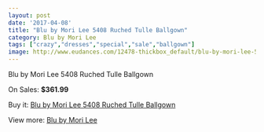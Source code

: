 ```yaml
---
layout: post
date: '2017-04-08'
title: "Blu by Mori Lee 5408 Ruched Tulle Ballgown"
category: Blu by Mori Lee
tags: ["crazy","dresses","special","sale","ballgown"]
image: http://www.eudances.com/12478-thickbox_default/blu-by-mori-lee-5408-ruched-tulle-ballgown.jpg
---
```

Blu by Mori Lee 5408 Ruched Tulle Ballgown

On Sales: **$361.99**
<a href="https://www.eudances.com/en/blu-by-mori-lee/3856-blu-by-mori-lee-5408-ruched-tulle-ballgown.html"><amp-img layout="responsive" width="600" height="600" src="//www.eudances.com/12478-thickbox_default/blu-by-mori-lee-5408-ruched-tulle-ballgown.jpg" alt="Blu by Mori Lee 5408 Ruched Tulle Ballgown 0" /></a>
<a href="https://www.eudances.com/en/blu-by-mori-lee/3856-blu-by-mori-lee-5408-ruched-tulle-ballgown.html"><amp-img layout="responsive" width="600" height="600" src="//www.eudances.com/12483-thickbox_default/blu-by-mori-lee-5408-ruched-tulle-ballgown.jpg" alt="Blu by Mori Lee 5408 Ruched Tulle Ballgown 1" /></a>
<a href="https://www.eudances.com/en/blu-by-mori-lee/3856-blu-by-mori-lee-5408-ruched-tulle-ballgown.html"><amp-img layout="responsive" width="600" height="600" src="//www.eudances.com/12482-thickbox_default/blu-by-mori-lee-5408-ruched-tulle-ballgown.jpg" alt="Blu by Mori Lee 5408 Ruched Tulle Ballgown 2" /></a>
<a href="https://www.eudances.com/en/blu-by-mori-lee/3856-blu-by-mori-lee-5408-ruched-tulle-ballgown.html"><amp-img layout="responsive" width="600" height="600" src="//www.eudances.com/12481-thickbox_default/blu-by-mori-lee-5408-ruched-tulle-ballgown.jpg" alt="Blu by Mori Lee 5408 Ruched Tulle Ballgown 3" /></a>
<a href="https://www.eudances.com/en/blu-by-mori-lee/3856-blu-by-mori-lee-5408-ruched-tulle-ballgown.html"><amp-img layout="responsive" width="600" height="600" src="//www.eudances.com/12480-thickbox_default/blu-by-mori-lee-5408-ruched-tulle-ballgown.jpg" alt="Blu by Mori Lee 5408 Ruched Tulle Ballgown 4" /></a>
<a href="https://www.eudances.com/en/blu-by-mori-lee/3856-blu-by-mori-lee-5408-ruched-tulle-ballgown.html"><amp-img layout="responsive" width="600" height="600" src="//www.eudances.com/12479-thickbox_default/blu-by-mori-lee-5408-ruched-tulle-ballgown.jpg" alt="Blu by Mori Lee 5408 Ruched Tulle Ballgown 5" /></a>

Buy it: [Blu by Mori Lee 5408 Ruched Tulle Ballgown](https://www.eudances.com/en/blu-by-mori-lee/3856-blu-by-mori-lee-5408-ruched-tulle-ballgown.html "Blu by Mori Lee 5408 Ruched Tulle Ballgown")

View more: [Blu by Mori Lee](https://www.eudances.com/en/39-blu-by-mori-lee "Blu by Mori Lee")